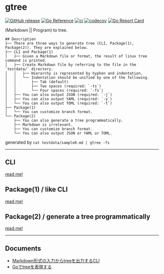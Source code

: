 # gtree

[![GitHub release](https://img.shields.io/github/release/ddddddO/gtree.svg)](https://github.com/ddddddO/gtree/releases) [![Go Reference](https://pkg.go.dev/badge/github.com/ddddddO/gtree/v6.svg)](https://pkg.go.dev/github.com/ddddddO/gtree/v6) [![ci](https://github.com/ddddddO/gtree/actions/workflows/ci.yaml/badge.svg)](https://github.com/ddddddO/gtree/actions/workflows/ci.yaml) [![codecov](https://codecov.io/gh/ddddddO/gtree/branch/master/graph/badge.svg?token=JLGSLF33RH)](https://codecov.io/gh/ddddddO/gtree) [![Go Report Card](https://goreportcard.com/badge/github.com/ddddddO/gtree)](https://goreportcard.com/report/github.com/ddddddO/gtree)

(Markdown || Program) to tree.

```
## Description
├── There are three ways to generate tree (CLI, Package(1), Package(2)). They are explained below.
├── CLI and Package(1)
│   ├── Given a Markdown file or format, the result of linux tree command is printed.
│   ├── Create Markdown file by referring to the file in the `testdata/` directory.
│   │   ├── Hierarchy is represented by hyphen and indentation.
│   │   └── Indentation should be unified by one of the following.
│   │       ├── Tab (default)
│   │       ├── Two spaces (required: `-ts`)
│   │       └── Four spaces (required: `-fs`)
│   ├── You can also output JSON (required: `-j`)
│   ├── You can also output YAML (required: `-y`)
│   └── You can also output TOML (required: `-t`)
├── Package(1)
│   └── You can customize branch format.
└── Package(2)
    ├── You can also generate a tree programmatically.
    ├── Markdown is irrelevant.
    ├── You can customize branch format.
    └── You can also output JSON or YAML or TOML.
```
generated by `cat testdata/sample0.md | gtree -fs`


---

## CLI
[read me!](https://github.com/ddddddO/gtree/blob/master/README_CLI.md)


## Package(1) / like CLI
[read me!](https://github.com/ddddddO/gtree/blob/master/README_Package_1.md)


## Package(2) / generate a tree programmatically
[read me!](https://github.com/ddddddO/gtree/blob/master/README_Package_2.md)

---

## Documents
- [Markdown形式の入力からtreeを出力するCLI](https://zenn.dev/ddddddo/articles/ad97623a004496)
- [Goでtreeを表現する](https://zenn.dev/ddddddo/articles/8cd85c68763f2e)
